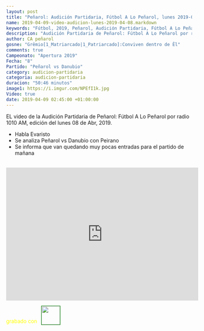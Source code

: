 ```yaml
---
layout: post
title: "Peñarol: Audición Partidaria, Fútbol A Lo Peñarol, lunes 2019-04-08 por 1010 AM"
name: 2019-04-09-video-audicion-lunes-2019-04-08.markdown
keywords: "Fútbol, 2019, Peñarol, Audición Partidaria, Fútbol A Lo Peñarol, Video"
description: "Audición Partidaria de Peñarol: Fútbol A Lo Peñarol por radio 1010 AM, edición del lunes 08 de Abr 2019"
author: CA peñarol
gosne: "Grêmio[1_Matriarcado|1_Patriarcado]:Conviven dentro de Êl"
comments: true
Campeonato: "Apertura 2019"
Fecha: "8"
Partido: "Peñarol vs Danubio"
category: audicion-partidaria
categoria: audicion-partidaria
duracion: "50:46 minutos"
image1: https://i.imgur.com/NPEfI1k.jpg
Video: true
date: 2019-04-09 02:45:00 +01:00:00
---
```

<!---
Campeonato: <span>{{ page.Campeonato }}</span><br>
Fecha: <span>{{ page.Fecha }}</span><br>
Encuentro: <span>{{ page.Partido }}</span><br>-->

EL video de la Audición Partidaria de Peñarol: Fútbol A Lo Peñarol por radio 1010 AM, edición del lunes 08 de Abr, 2019.
 - Habla Evaristo
 - Se analiza Peñarol vs Danubio con Peirano
 - Se informa que van quedando muy pocas entradas para el partido de mañana

<br>

<iframe width="521" height="360" src="https://www.youtube.com/embed/CD6nhh4YIp0" frameborder="0" allow="accelerometer; autoplay; encrypted-media; gyroscope; picture-in-picture" allowfullscreen></iframe>

<span style="color:yellow;">grabado con</span> <a href="http://ffmpeg.org"><img src="{{ site.url }}/images/ffmpeg.png" width="50px" style="border:1px solid green;vertical-align: sub;margin-left:7px;"></a>
